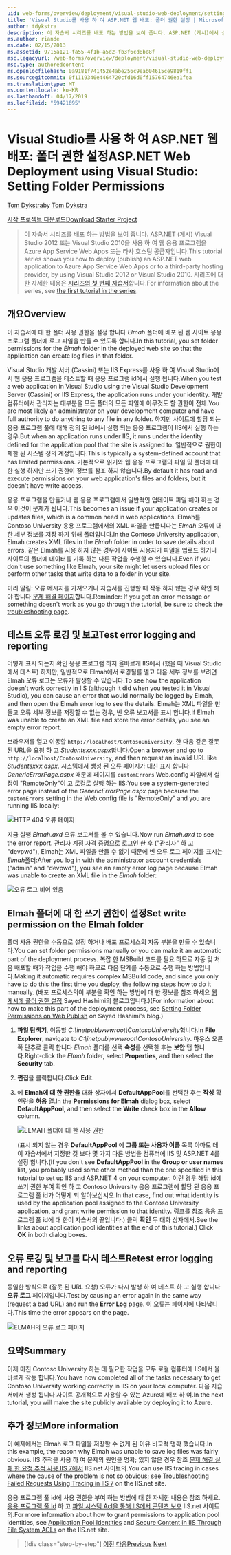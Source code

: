 ```yaml
---
uid: web-forms/overview/deployment/visual-studio-web-deployment/setting-folder-permissions
title: 'Visual Studio를 사용 하 여 ASP.NET 웹 배포: 폴더 권한 설정 | Microsoft Docs'
author: tdykstra
description: 이 자습서 시리즈를 배포 하는 방법을 보여 줍니다. ASP.NET (게시)에서 실행 중인 웹 응용 프로그램을 Azure App Service Web Apps 또는 타사 호스팅 공급자...
ms.author: riande
ms.date: 02/15/2013
ms.assetid: 9715a121-fa55-4f1b-a5d2-fb3f6cd8be8f
msc.legacyurl: /web-forms/overview/deployment/visual-studio-web-deployment/setting-folder-permissions
msc.type: authoredcontent
ms.openlocfilehash: 0a9181f741452e4abe256c9eab04615ce9819ff1
ms.sourcegitcommit: 0f1119340e4464720cfd16d0ff15764746ea1fea
ms.translationtype: MT
ms.contentlocale: ko-KR
ms.lasthandoff: 04/17/2019
ms.locfileid: "59421695"
---
```

# <a name="aspnet-web-deployment-using-visual-studio-setting-folder-permissions"></a><span data-ttu-id="530a4-103">Visual Studio를 사용 하 여 ASP.NET 웹 배포: 폴더 권한 설정</span><span class="sxs-lookup"><span data-stu-id="530a4-103">ASP.NET Web Deployment using Visual Studio: Setting Folder Permissions</span></span>

<span data-ttu-id="530a4-104">[Tom Dykstra](https://github.com/tdykstra)</span><span class="sxs-lookup"><span data-stu-id="530a4-104">by [Tom Dykstra](https://github.com/tdykstra)</span></span>

[<span data-ttu-id="530a4-105">시작 프로젝트 다운로드</span><span class="sxs-lookup"><span data-stu-id="530a4-105">Download Starter Project</span></span>](http://go.microsoft.com/fwlink/p/?LinkId=282627)

> <span data-ttu-id="530a4-106">이 자습서 시리즈를 배포 하는 방법을 보여 줍니다. ASP.NET (게시) Visual Studio 2012 또는 Visual Studio 2010을 사용 하 여 웹 응용 프로그램을 Azure App Service Web Apps 또는 타사 호스팅 공급자입니다.</span><span class="sxs-lookup"><span data-stu-id="530a4-106">This tutorial series shows you how to deploy (publish) an ASP.NET web application to Azure App Service Web Apps or to a third-party hosting provider, by using Visual Studio 2012 or Visual Studio 2010.</span></span> <span data-ttu-id="530a4-107">시리즈에 대 한 자세한 내용은 [시리즈의 첫 번째 자습서](introduction.md)합니다.</span><span class="sxs-lookup"><span data-stu-id="530a4-107">For information about the series, see [the first tutorial in the series](introduction.md).</span></span>


## <a name="overview"></a><span data-ttu-id="530a4-108">개요</span><span class="sxs-lookup"><span data-stu-id="530a4-108">Overview</span></span>

<span data-ttu-id="530a4-109">이 자습서에 대 한 폴더 사용 권한을 설정 합니다 *Elmah* 폴더에 배포 된 웹 사이트 응용 프로그램 폴더에 로그 파일을 만들 수 있도록 합니다.</span><span class="sxs-lookup"><span data-stu-id="530a4-109">In this tutorial, you set folder permissions for the *Elmah* folder in the deployed web site so that the application can create log files in that folder.</span></span>

<span data-ttu-id="530a4-110">Visual Studio 개발 서버 (Cassini) 또는 IIS Express를 사용 하 여 Visual Studio에서 웹 응용 프로그램을 테스트할 때 응용 프로그램 id에서 실행 됩니다.</span><span class="sxs-lookup"><span data-stu-id="530a4-110">When you test a web application in Visual Studio using the Visual Studio Development Server (Cassini) or IIS Express, the application runs under your identity.</span></span> <span data-ttu-id="530a4-111">개발 컴퓨터에서 관리자는 대부분을 모든 폴더의 모든 파일에 아무것도 할 권한이 전체.</span><span class="sxs-lookup"><span data-stu-id="530a4-111">You are most likely an administrator on your development computer and have full authority to do anything to any file in any folder.</span></span> <span data-ttu-id="530a4-112">하지만 사이트에 할당 되는 응용 프로그램 풀에 대해 정의 된 id에서 실행 되는 응용 프로그램이 IIS에서 실행 하는 경우.</span><span class="sxs-lookup"><span data-stu-id="530a4-112">But when an application runs under IIS, it runs under the identity defined for the application pool that the site is assigned to.</span></span> <span data-ttu-id="530a4-113">일반적으로 권한이 제한 된 시스템 정의 계정입니다.</span><span class="sxs-lookup"><span data-stu-id="530a4-113">This is typically a system-defined account that has limited permissions.</span></span> <span data-ttu-id="530a4-114">기본적으로 읽기와 웹 응용 프로그램의 파일 및 폴더에 대 한 실행 하지만 쓰기 권한이 정보를 참조 하지 않습니다.</span><span class="sxs-lookup"><span data-stu-id="530a4-114">By default it has read and execute permissions on your web application's files and folders, but it doesn't have write access.</span></span>

<span data-ttu-id="530a4-115">응용 프로그램을 만들거나 웹 응용 프로그램에서 일반적인 업데이트 파일 해야 하는 경우 이것이 문제가 됩니다.</span><span class="sxs-lookup"><span data-stu-id="530a4-115">This becomes an issue if your application creates or updates files, which is a common need in web applications.</span></span> <span data-ttu-id="530a4-116">Elmah를 Contoso University 응용 프로그램에서의 XML 파일을 만듭니다는 *Elmah* 오류에 대 한 세부 정보를 저장 하기 위해 폴더입니다.</span><span class="sxs-lookup"><span data-stu-id="530a4-116">In the Contoso University application, Elmah creates XML files in the *Elmah* folder in order to save details about errors.</span></span> <span data-ttu-id="530a4-117">같은 Elmah를 사용 하지 않는 경우에 사이트 사용자가 파일을 업로드 하거나 사이트의 폴더에 데이터를 기록 하는 다른 작업을 수행할 수 있습니다.</span><span class="sxs-lookup"><span data-stu-id="530a4-117">Even if you don't use something like Elmah, your site might let users upload files or perform other tasks that write data to a folder in your site.</span></span>

<span data-ttu-id="530a4-118">미리 알림: 오류 메시지를 가져오거나 자습서를 진행할 때 작동 하지 않는 경우 확인 해야 합니다 [문제 해결 페이지](troubleshooting.md)합니다.</span><span class="sxs-lookup"><span data-stu-id="530a4-118">Reminder: If you get an error message or something doesn't work as you go through the tutorial, be sure to check the [troubleshooting page](troubleshooting.md).</span></span>

## <a name="test-error-logging-and-reporting"></a><span data-ttu-id="530a4-119">테스트 오류 로깅 및 보고</span><span class="sxs-lookup"><span data-stu-id="530a4-119">Test error logging and reporting</span></span>

<span data-ttu-id="530a4-120">어떻게 표시 되는지 확인 응용 프로그램 하지 올바르게 IIS에서 (했을 때 Visual Studio에서 테스트) 하지만, 일반적으로 Elmah에서 로깅될를 열고 다음 세부 정보를 보려면 Elmah 오류 로그는 오류가 발생할 수 있습니다.</span><span class="sxs-lookup"><span data-stu-id="530a4-120">To see how the application doesn't work correctly in IIS (although it did when you tested it in Visual Studio), you can cause an error that would normally be logged by Elmah, and then open the Elmah error log to see the details.</span></span> <span data-ttu-id="530a4-121">Elmah는 XML 파일을 만들고 오류 세부 정보를 저장할 수 없는 경우, 빈 오류 보고서를 표시 합니다.</span><span class="sxs-lookup"><span data-stu-id="530a4-121">If Elmah was unable to create an XML file and store the error details, you see an empty error report.</span></span>

<span data-ttu-id="530a4-122">브라우저를 열고 이동할 `http://localhost/ContosoUniversity`, 한 다음 같은 잘못 된 URL을 요청 하 고 *Studentsxxx.aspx*합니다.</span><span class="sxs-lookup"><span data-stu-id="530a4-122">Open a browser and go to `http://localhost/ContosoUniversity`, and then request an invalid URL like *Studentsxxx.aspx*.</span></span> <span data-ttu-id="530a4-123">시스템에서 생성 된 오류 페이지가 대신 표시 합니다 *GenericErrorPage.aspx* 때문에 페이지를 `customErrors` Web.config 파일에서 설정이 "RemoteOnly"이 고 로컬로 실행 하는 IIS:</span><span class="sxs-lookup"><span data-stu-id="530a4-123">You see a system-generated error page instead of the *GenericErrorPage.aspx* page because the `customErrors` setting in the Web.config file is "RemoteOnly" and you are running IIS locally:</span></span>

![HTTP 404 오류 페이지](setting-folder-permissions/_static/image1.png)

<span data-ttu-id="530a4-125">지금 실행 *Elmah.axd* 오류 보고서를 볼 수 있습니다.</span><span class="sxs-lookup"><span data-stu-id="530a4-125">Now run *Elmah.axd* to see the error report.</span></span> <span data-ttu-id="530a4-126">관리자 계정 자격 증명으로 로그인 한 후 (&quot;관리자&quot; 하 고 &quot;devpwd&quot;), Elmah는 XML 파일을 만들 수 없기 때문에 빈 오류 로그 페이지를 표시는 *Elmah*폴더:</span><span class="sxs-lookup"><span data-stu-id="530a4-126">After you log in with the administrator account credentials (&quot;admin&quot; and &quot;devpwd&quot;), you see an empty error log page because Elmah was unable to create an XML file in the *Elmah* folder:</span></span>

![오류 로그 비어 있음](setting-folder-permissions/_static/image2.png)

## <a name="set-write-permission-on-the-elmah-folder"></a><span data-ttu-id="530a4-128">Elmah 폴더에 대 한 쓰기 권한이 설정</span><span class="sxs-lookup"><span data-stu-id="530a4-128">Set write permission on the Elmah folder</span></span>

<span data-ttu-id="530a4-129">폴더 사용 권한을 수동으로 설정 하거나 배포 프로세스의 자동 부분을 만들 수 있습니다.</span><span class="sxs-lookup"><span data-stu-id="530a4-129">You can set folder permissions manually or you can make it an automatic part of the deployment process.</span></span> <span data-ttu-id="530a4-130">복잡 한 MSBuild 코드를 필요 하므로 자동 및 처음 배포할 때가 작업을 수행 해야 하므로 다음 단계를 수동으로 수행 하는 방법입니다.</span><span class="sxs-lookup"><span data-stu-id="530a4-130">Making it automatic requires complex MSBuild code, and since you only have to do this the first time you deploy, the following steps how to do it manually.</span></span> <span data-ttu-id="530a4-131">(배포 프로세스의이 부분을 확인 하는 방법에 대 한 정보를 참조 하세요 [웹 게시에 폴더 권한 설정](http://sedodream.com/2011/11/08/SettingFolderPermissionsOnWebPublish.aspx) Sayed Hashimi의 블로그입니다.)</span><span class="sxs-lookup"><span data-stu-id="530a4-131">(For information about how to make this part of the deployment process, see [Setting Folder Permissions on Web Publish](http://sedodream.com/2011/11/08/SettingFolderPermissionsOnWebPublish.aspx) on Sayed Hashimi's blog.)</span></span>

1. <span data-ttu-id="530a4-132">**파일 탐색기**, 이동할 *C:\inetpub\wwwroot\ContosoUniversity*합니다.</span><span class="sxs-lookup"><span data-stu-id="530a4-132">In **File Explorer**, navigate to *C:\inetpub\wwwroot\ContosoUniversity*.</span></span> <span data-ttu-id="530a4-133">마우스 오른쪽 단추로 클릭 합니다 *Elmah* 폴더를 선택 **속성**를 선택한 후는 **보안** 탭 합니다.</span><span class="sxs-lookup"><span data-stu-id="530a4-133">Right-click the *Elmah* folder, select **Properties**, and then select the **Security** tab.</span></span>
2. <span data-ttu-id="530a4-134">**편집**을 클릭합니다.</span><span class="sxs-lookup"><span data-stu-id="530a4-134">Click **Edit**.</span></span>
3. <span data-ttu-id="530a4-135">에 **Elmah에 대 한 권한을** 대화 상자에서 **DefaultAppPool**를 선택한 후는 **작성** 확인란을 **허용** 열.</span><span class="sxs-lookup"><span data-stu-id="530a4-135">In the **Permissions for Elmah** dialog box, select **DefaultAppPool**, and then select the **Write** check box in the **Allow** column.</span></span>

    ![ELMAH 폴더에 대 한 사용 권한](setting-folder-permissions/_static/image3.png)

    <span data-ttu-id="530a4-137">(표시 되지 않는 경우 **DefaultAppPool** 에 **그룹 또는 사용자 이름** 목록 아마도 데이 자습서에서 지정한 것 보다 몇 가지 다른 방법을 컴퓨터에 IIS 및 ASP.NET 4를 설정 합니다.</span><span class="sxs-lookup"><span data-stu-id="530a4-137">(If you don't see **DefaultAppPool** in the **Group or user names** list, you probably used some other method than the one specified in this tutorial to set up IIS and ASP.NET 4 on your computer.</span></span> <span data-ttu-id="530a4-138">이런 경우 해당 id에 쓰기 권한 부여 확인 하 고 Contoso University 응용 프로그램에 할당 된 응용 프로그램 풀 id가 어떻게 되 알아보십시오.</span><span class="sxs-lookup"><span data-stu-id="530a4-138">In that case, find out what identity is used by the application pool assigned to the Contoso University application, and grant write permission to that identity.</span></span> <span data-ttu-id="530a4-139">링크를 참조 응용 프로그램 풀 id에 대 한이 자습서의 끝입니다.) 클릭 **확인** 두 대화 상자에서.</span><span class="sxs-lookup"><span data-stu-id="530a4-139">See the links about application pool identities at the end of this tutorial.) Click **OK** in both dialog boxes.</span></span>

## <a name="retest-error-logging-and-reporting"></a><span data-ttu-id="530a4-140">오류 로깅 및 보고를 다시 테스트</span><span class="sxs-lookup"><span data-stu-id="530a4-140">Retest error logging and reporting</span></span>

<span data-ttu-id="530a4-141">동일한 방식으로 (잘못 된 URL 요청) 오류가 다시 발생 하 여 테스트 하 고 실행 합니다 **오류 로그** 페이지입니다.</span><span class="sxs-lookup"><span data-stu-id="530a4-141">Test by causing an error again in the same way (request a bad URL) and run the **Error Log** page.</span></span> <span data-ttu-id="530a4-142">이 오류는 페이지에 나타납니다.</span><span class="sxs-lookup"><span data-stu-id="530a4-142">This time the error appears on the page.</span></span>

![ELMAH의 오류 로그 페이지](setting-folder-permissions/_static/image4.png)

## <a name="summary"></a><span data-ttu-id="530a4-144">요약</span><span class="sxs-lookup"><span data-stu-id="530a4-144">Summary</span></span>

<span data-ttu-id="530a4-145">이제 마친 Contoso University 하는 데 필요한 작업을 모두 로컬 컴퓨터에 IIS에서 올바르게 작동 합니다.</span><span class="sxs-lookup"><span data-stu-id="530a4-145">You have now completed all of the tasks necessary to get Contoso University working correctly in IIS on your local computer.</span></span> <span data-ttu-id="530a4-146">다음 자습서에서 생성 됩니다 사이트 공개적으로 사용할 수 있는 Azure에 배포 하 여.</span><span class="sxs-lookup"><span data-stu-id="530a4-146">In the next tutorial, you will make the site publicly available by deploying it to Azure.</span></span>

## <a name="more-information"></a><span data-ttu-id="530a4-147">추가 정보</span><span class="sxs-lookup"><span data-stu-id="530a4-147">More information</span></span>

<span data-ttu-id="530a4-148">이 예제에서는 Elmah 로그 파일을 저장할 수 없게 된 이유 비교적 명확 했습니다.</span><span class="sxs-lookup"><span data-stu-id="530a4-148">In this example, the reason why Elmah was unable to save log files was fairly obvious.</span></span> <span data-ttu-id="530a4-149">IIS 추적을 사용 하 여 문제의 원인을 명확; 있지 않은 경우 참조 [문제 해결 실패 한 요청 추적 사용 IIS 7에서](https://www.iis.net/learn/troubleshoot/using-failed-request-tracing/troubleshooting-failed-requests-using-tracing-in-iis) IIS.net 사이트의.</span><span class="sxs-lookup"><span data-stu-id="530a4-149">You can use IIS tracing in cases where the cause of the problem is not so obvious; see [Troubleshooting Failed Requests Using Tracing in IIS 7](https://www.iis.net/learn/troubleshoot/using-failed-request-tracing/troubleshooting-failed-requests-using-tracing-in-iis) on the IIS.net site.</span></span>

<span data-ttu-id="530a4-150">응용 프로그램 풀 id에 사용 권한을 부여 하는 방법에 대 한 자세한 내용은 참조 하세요. [응용 프로그램 풀 Id](https://www.iis.net/learn/manage/configuring-security/application-pool-identities) 하 고 [파일 시스템 Acl을 통해 IIS에서 콘텐츠 보호](https://www.iis.net/learn/get-started/planning-for-security/secure-content-in-iis-through-file-system-acls) IIS.net 사이트의.</span><span class="sxs-lookup"><span data-stu-id="530a4-150">For more information about how to grant permissions to application pool identities, see [Application Pool Identities](https://www.iis.net/learn/manage/configuring-security/application-pool-identities) and [Secure Content in IIS Through File System ACLs](https://www.iis.net/learn/get-started/planning-for-security/secure-content-in-iis-through-file-system-acls) on the IIS.net site.</span></span>

> [!div class="step-by-step"]
> <span data-ttu-id="530a4-151">[이전](deploying-to-iis.md)
> [다음](deploying-to-production.md)</span><span class="sxs-lookup"><span data-stu-id="530a4-151">[Previous](deploying-to-iis.md)
[Next](deploying-to-production.md)</span></span>

